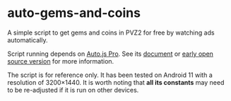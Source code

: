# auto-gems-and-coins
A simple script to get gems and coins in PVZ2 for free by watching ads automatically.

Script running depends on [Auto.js Pro](https://g.pro.autojs.org/). See its [document](https://g.pro.autojs.org/docs/#/) or [early open source version](https://github.com/hyb1996/Auto.js) for more information.

The script is for reference only. It has been tested on Android 11 with a resolution of 3200×1440. It is worth noting that **all its constants** may need to be re-adjusted if it is run on other devices.






